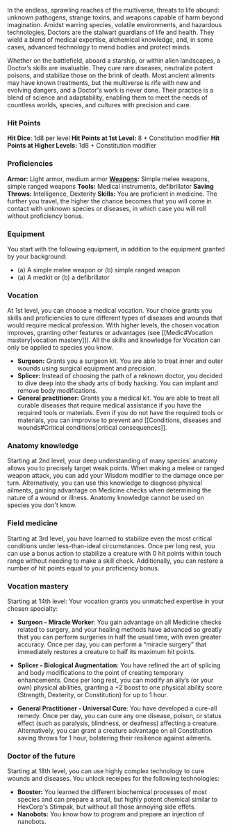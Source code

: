In the endless, sprawling reaches of the multiverse, threats to life abound: unknown pathogens, strange toxins, and weapons capable of harm beyond imagination. Amidst warring species, volatile environments, and hazardous technologies, Doctors are the stalwart guardians of life and health. They wield a blend of medical expertise, alchemical knowledge, and, in some cases, advanced technology to mend bodies and protect minds.

Whether on the battlefield, aboard a starship, or within alien landscapes, a Doctor’s skills are invaluable. They cure rare diseases, neutralize potent poisons, and stabilize those on the brink of death. Most ancient ailments may have known treatments, but the multiverse is rife with new and evolving dangers, and a Doctor's work is never done. Their practice is a blend of science and adaptability, enabling them to meet the needs of countless worlds, species, and cultures with precision and care.

### Hit Points
**Hit Dice**: 1d8 per level
**Hit Points at 1st Level:** 8 + Constitution modifier
**Hit Points at Higher Levels:** 1d8 + Constitution modifier

### Proficiencies
**Armor:** Light armor, medium armor
**[Weapons](Weapons.md):** Simple melee weapons, simple ranged weapons
**Tools:** Medical instruments, defibrillator
**Saving Throws:** Intelligence, Dexterity
**Skills:** You are proficient in medicine. The further you travel, the higher the chance becomes that you will come in contact with unknown species or diseases, in which case you will roll without proficiency bonus.

### Equipment
You start with the following equipment, in addition to the equipment granted by your background:
- (a) A simple melee weapon or (b) simple ranged weapon
- (a) A medkit or (b) a defibrillator

### Vocation
At 1st level, you can choose a medical vocation. Your choice grants you skills and proficiencies to cure different types of diseases and wounds that would require medical profession. With higher levels, the chosen vocation improves, granting other features or advantages (see [[Medic#Vocation mastery|vocation mastery]]). All the skills and knowledge for Vocation can only be applied to species you know.

- **Surgeon:** Grants you a surgeon kit. You are able to treat inner and outer wounds using surgical equipment and precision.  
- **Splicer:** Instead of choosing the path of a reknown doctor, you decided to dive deep into the shady arts of body hacking. You can implant and remove body modifications.
- **General practitioner:** Grants you a medical kit. You are able to treat all curable diseases that require medical assistance if you have the required tools or materials. Even if you do not have the required tools or materials, you can improvise to prevent and [[Conditions, diseases and wounds#Critical conditions|critical consequences]]. 

### Anatomy knowledge
Starting at 2nd level, your deep understanding of many species' anatomy allows you to precisely target weak points. When making a melee or ranged weapon attack, you can add your Wisdom modifier to the damage once per turn. Alternatively, you can use this knowledge to diagnose physical ailments, gaining advantage on Medicine checks when determining the nature of a wound or illness. Anatomy knowledge cannot be used on species you don't know.

### Field medicine
Starting at 3rd level, you have learned to stabilize even the most critical conditions under less-than-ideal circumstances. Once per long rest, you can use a bonus action to stabilize a creature with 0 hit points within touch range without needing to make a skill check. Additionally, you can restore a number of hit points equal to your proficiency bonus.

### Vocation mastery
Starting at 14th level: Your vocation grants you unmatched expertise in your chosen specialty:
- **Surgeon - Miracle Worker**: You gain advantage on all Medicine checks related to surgery, and your healing methods have advanced so greatly that you can perform surgeries in half the usual time, with even greater accuracy. Once per day, you can perform a “miracle surgery” that immediately restores a creature to half its maximum hit points.
    
- **Splicer - Biological Augmentation**: You have refined the art of splicing and body modifications to the point of creating temporary enhancements. Once per long rest, you can modify an ally’s (or your own) physical abilities, granting a +2 boost to one physical ability score (Strength, Dexterity, or Constitution) for up to 1 hour.
    
- **General Practitioner - Universal Cure**: You have developed a cure-all remedy. Once per day, you can cure any one disease, poison, or status effect (such as paralysis, blindness, or deafness) affecting a creature. Alternatively, you can grant a creature advantage on all Constitution saving throws for 1 hour, bolstering their resilience against ailments.

### Doctor of the future
Starting at 18th level, you can use highly complex technology to cure wounds and diseases. You unlock receipes for the following technologies:
- **Booster:**  You learned the different biochemical processes of most species and can prepare a small, but highly potent chemical similar to HexCorp's Stimpak, but without all those annoying side effets.
- **Nanobots:** You know how to program and prepare an injection of nanobots. 
